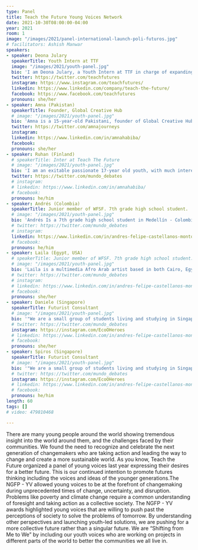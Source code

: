 ```yaml
---
type: Panel
title: Teach the Future Young Voices Network
date: 2021-10-30T08:00:00-04:00
year: 2021
room: 1
image: "/images/2021/panel-international-launch-poli-futuros.jpg"
# facilitators: Ashish Manwar
speakers:
- speaker: Deona Julary
  speakerTitle: Youth Intern at TTF
  image: "/images/2021/youth-panel.jpg"
  bio: 'I am Deona Julary, a Youth Intern at TTF in charge of expanding the youth network and its impact on futures literacy. I applied to the NGFP-YV awards and placed in the top 10 award winners. With this project, TTF found that the future holds many problems that need to be solved and the input and solutions of young voices need to be addressed, not just adults, policy makers, and older demographics.'
  twitter: https://twitter.com/teachfutures
  instagram: https://www.instagram.com/teachfutures/
  linkedin: https://www.linkedin.com/company/teach-the-future/
  facebook: https://www.facebook.com/teachfutures
  pronouns: she/her
- speaker: Amna (Pakistan)
  speakerTitle: Founder, Global Creative Hub
  # image: "/images/2021/youth-panel.jpg"
  bio: 'Amna is a 15-year-old Pakistani, founder of Global Creative Hub, international speaker with more than 50K views, STEM enthusiast, and an advocate for girls' education and digital literacy. Recipient of Young Achiever Award & runnerup for Young Voices Award, featured by UN & Malala Fund, spoken at World Bank, UNESCO, IFC, and more; she is passionate about using digital for social good and the UN SDGs.'
  twitter: https://twitter.com/amnajourneys
  instagram: 
  linkedin: https://www.linkedin.com/in/amnahabiba/
  facebook: 
  pronouns: she/her
- speaker: Ruhan (Finland)
  # speakerTitle: Inter at Teach The Future
  # image: "/images/2021/youth-panel.jpg"
  bio: 'I am an exitable passionate 17-year old youth, with much interest in debate, politics, and multicultural communication. Being one of the only international students in a small town in Finland, I have understood what it means to represent both myself and my community. With a strong base in debate and communication, I have worked to represent immigrant and low-icome youth in my city, and facilitate debates with youth all across the world to discuss global challenges through the UN SDGs. I am grateful for all the opportunties I have recieved in my pursuit of lifelong education, intercultural dialoge and study of the international world.'
  twitter: https://twitter.com/mundo_debates
  # instagram: 
  # linkedin: https://www.linkedin.com/in/amnahabiba/
  # facebook: 
  pronouns: he/him
- speaker: Andrés (Colombia)
  speakerTitle: Junior member of WFSF. 7th grade high school student.
  # image: "/images/2021/youth-panel.jpg"
  bio: 'Andrés Is a 7th grade high school student in Medellín - Colombia, and a Junior member of the World Futures Studies Federation. He is passionate about future and prospective studies, the exact sciences, the care of the environment, the planting of trees, unconventional energies, water care and sustainable economic systems. Andrés has obtained school awards for his academic excellence and for his leadership as a mediator, student delegate, and as elementary class president of school. He has participated in conferences, including the Zero Emissions Research Initiative Congress.'
  # twitter: https://twitter.com/mundo_debates
  # instagram: 
  linkedin: https://www.linkedin.com/in/andres-felipe-castellanos-montoya-250358197/
  # facebook: 
  pronouns: he/him
- speaker: Laila (Egypt, USA)
  # speakerTitle: Junior member of WFSF. 7th grade high school student.
  # image: "/images/2021/youth-panel.jpg"
  bio: 'Laila is a multimedia Afro Arab artist based in both Cairo, Egypt, and Rhode Island. She sees art as a means of detangling the true complexity of her intersectionality while in turn giving space for other creatives of color to exist alongside her in full color. Most of her work (both art and activism)  is focused both on how individual aspects of our identities affect the space we take up and identifying the characteristics of our societies that are rooted in broader systems of oppression with the goal of further dismantling them.'
  # twitter: https://twitter.com/mundo_debates
  # instagram: 
  # linkedin: https://www.linkedin.com/in/andres-felipe-castellanos-montoya-250358197/
  # facebook: 
  pronouns: she/her
- speaker: Daniele (Singapore)
  speakerTitle: Futurist Consultant
  # image: "/images/2021/youth-panel.jpg"
  bio: '"We are a small group of students living and studying in Singapore, who are particularly passionate about making the earth a better place for all. However, being only teenagers, we found that it is very difficult to directly impact our communities, especially during the ongoing pandemic. Therefore, we created EcoºHeroes - the project that is focused on educating the younger generations about the environment, climate change, and sustainability. '
  # twitter: https://twitter.com/mundo_debates
  instagram: https://instagram.com/EcoOHeroes
  # linkedin: https://www.linkedin.com/in/andres-felipe-castellanos-montoya-250358197/
  # facebook: 
  pronouns: she/her
- speaker: Spiros (Singapore)
  speakerTitle: Futurist Consultant
  # image: "/images/2021/youth-panel.jpg"
  bio: '"We are a small group of students living and studying in Singapore, who are particularly passionate about making the earth a better place for all. However, being only teenagers, we found that it is very difficult to directly impact our communities, especially during the ongoing pandemic. Therefore, we created EcoºHeroes - the project that is focused on educating the younger generations about the environment, climate change, and sustainability. '
  # twitter: https://twitter.com/mundo_debates
  instagram: https://instagram.com/EcoOHeroes
  # linkedin: https://www.linkedin.com/in/andres-felipe-castellanos-montoya-250358197/
  # facebook: 
  pronouns: he/him
length: 60
tags: []
# video: 479810468

---
```


There are many young people around the world showing tremendous insight into the world around them, and the challenges faced by their communities. We found the need to recognize and celebrate the next generation of changemakers who are taking action and leading the way to change and create a more sustainable world. As you know, Teach the Future organized a panel of young voices last year expressing their desires for a better future. This is our continued intention to promote futures thinking including the voices and ideas of the younger generations.The NGFP - YV allowed young voices to be at the forefront of changemaking during unprecedented times of change, uncertainty, and disruption. Problems like poverty and climate change require a common understanding of foresight and taking action as a collective society. The NGFP - YV awards highlighted young voices that are willing to push past the perceptions of society to solve the problems of tomorrow. By understanding other perspectives and launching youth-led solutions, we are pushing for a more collective future rather than a singular future. We are “Shifting from Me to We” by including our youth voices who are working on projects in different parts of the world to better the communities we all live in. 